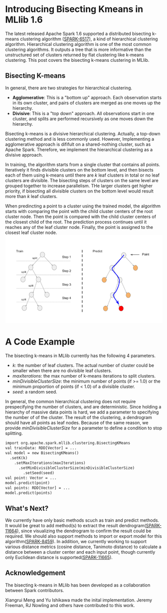# Introducing Bisecting Kmeans in MLlib 1.6

The latest released Apache Spark 1.6 supported a distributed bisecting k-means clustering algorithm ([SPARK-6517](https://issues.apache.org/jira/browse/SPARK-6517)), a kind of hierarchical clustering algorithm. Hierarchical clustering algorithm is one of the most common clustering algorithms. It outputs a tree that is more informative than the unstructured set of clusters returned by flat clustering like k-means clustering. This post covers the bisecting k-means clustering in MLlib.

## Bisecting K-means

In general, there are two strategies for hierarchical clustering.

- **Agglomerative**: This is a "bottom up" approach. Each observation starts in its own cluster, and pairs of clusters are merged as one moves up the hierarchy.
- **Divisive**: This is a "top down" approach. All observations start in one cluster, and splits are performed recursively as one moves down the hierarchy.

Bisecting k-means is a divisive hierarchical clustering. Actually, a top-down clustering method and is less commonly used. However, Implementing a agglomerative approach is dififult on a shared-nothing cluster, such as Apache Spark. Therefore, we implement the hierarchical clustering as a divisive approach.

In training, the algorithm starts from a single cluster that contains all points. Iteratively it finds divisible clusters on the bottom level, and then bisects each of them using k-means until there are *k* leaf clusters in total or no leaf clusters are divisible. The bisecting steps of clusters on the same level are grouped together to increase parallelism. THe larger clusters get higher priority, if bisecting all divisible clusters on the bottom level would result more than *k* leaf clusters.

When predincting a point to a cluster using the trained model, the algorithm starts with comparing the point with the child cluster centers of the root cluster node. Then the point is compared with the child cluster centers of the closest child of the root. The prediction process continues until it reaches any of the leaf cluster node. Finally, the point is assigned to the closest leaf cluster node.
![bisecting-kmenas-image](./figs/bisecting-kmeans-images_720x.png)

# A Code Example

The bisecting k-means in MLlib currently has the following 4 parameters.

* *k*: the number of leaf clusters. The actual number of cluster could be smaller when there are no divisible leaf clusters.
* *maxIterations*: the max number of k-means iterations to split clusters.
* *minDivisibleClusterSize*: the minimum number of points (if >= 1.0) or the minimum proportion of points (if < 1.0) of a divisible cluster.
* *seed*: a random seed.

In general, the common hierarchical clustering does not require prespecifying the number of clusters, and are deterministic. Since holding a hierarchy of massive data points is hard, we add a parameter to specifying the number of of the cluster. The result of the clustering, a dendrogram should have all points as leaf nodes. Because of the same reason, we provide *minDivisibleClusterSize* for a parameter to define a condition to stop splitting.

```
import org.apache.spark.mllib.clustering.BisectingKMeans
val trainData: RDD[Vector] = ...
val model = new BisectingKMeans()
  .setK(k)
    .setMaxIterations(maxIterations)
      .setMinDivisibleClusterSize(minDivisibleClusterSize)
        .setSeed(seed)
val point: Vector = ...
model.predict(point)
val points: RDD[Vector] = ...
model.predict(points)
```

## What's Next?

We currently have only basic methods scuch as train and predict methods. It would be great to add method(s) to extract the result dendrogram([SPARK-11664](https://issues.apache.org/jira/browse/SPARK-11664)), since visualizing the dendrogram to confirm the result could be required. We should also support methods to import or export model for this algorithm([SPARK-8459](https://issues.apache.org/jira/browse/SPARK-8459)). In addition, we currently working to support various distance metrics (cosine distance, Tanimoto distance) to calculate a distance between a cluster center and each input point, though currently only Euclidean distance is supported([SPARK-11665](https://issues.apache.org/jira/browse/SPARK-11665)).

## Acknowledgement

The bisecting k-means in MLlib has been developed as a collaboration between Spark contributors.

Xiangrui Meng and Yu Ishikawa made the inital implementation.  Jeremy Freeman, RJ Nowling and others have contributed to this work.
